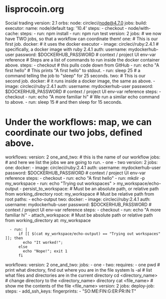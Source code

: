 # lisprocoin.org
Social trading
version: 2.1
orbs:
  node: circleci/node@4.7.0
jobs:
  build:
    executor:
      name: node/default
      tag: '10.4'
    steps:
      - checkout
      - node/with-cache:
          steps:
            - run: npm install
      - run: npm run test
version: 2
jobs: # we now have TWO jobs, so that a workflow can coordinate them!
  one: # This is our first job.
    docker: # it uses the docker executor
      - image: circleci/ruby:2.4.1 # specifically, a docker image with ruby 2.4.1
        auth:
          username: mydockerhub-user
          password: $DOCKERHUB_PASSWORD  # context / project UI env-var reference
    # Steps are a list of commands to run inside the docker container above.
    steps:
      - checkout # this pulls code down from GitHub
      - run: echo "A first hello" # This prints "A first hello" to stdout.
      - run: sleep 25 # a command telling the job to "sleep" for 25 seconds.
  two: # This is our second job.
    docker: # it runs inside a docker image, the same as above.
      - image: circleci/ruby:2.4.1
        auth:
          username: mydockerhub-user
          password: $DOCKERHUB_PASSWORD  # context / project UI env-var reference
    steps:
      - checkout
      - run: echo "A more familiar hi" # We run a similar echo command to above.
      - run: sleep 15 # and then sleep for 15 seconds.
# Under the workflows: map, we can coordinate our two jobs, defined above.
workflows:
  version: 2
  one_and_two: # this is the name of our workflow
    jobs: # and here we list the jobs we are going to run.
      - one
      - two
version: 2
jobs:
  one:
    docker:
      - image: circleci/ruby:2.4.1
        auth:
          username: mydockerhub-user
          password: $DOCKERHUB_PASSWORD  # context / project UI env-var reference
    steps:
      - checkout
      - run: echo "A first hello"
      - run: mkdir -p my_workspace
      - run: echo "Trying out workspaces" > my_workspace/echo-output
      - persist_to_workspace:
          # Must be an absolute path, or relative path from working_directory
          root: my_workspace
          # Must be relative path from root
          paths:
            - echo-output
  two:
    docker:
      - image: circleci/ruby:2.4.1
        auth:
          username: mydockerhub-user
          password: $DOCKERHUB_PASSWORD  # context / project UI env-var reference
    steps:
      - checkout
      - run: echo "A more familiar hi"
      - attach_workspace:
          # Must be absolute path or relative path from working_directory
          at: my_workspace

      - run: |
          if [[ $(cat my_workspace/echo-output) == "Trying out workspaces" ]]; then
            echo "It worked!";
          else
            echo "Nope!"; exit 1
          fi
workflows:
  version: 2
  one_and_two:
    jobs:
      - one
      - two:
          requires:
            - one
pwd                  #  print what directory, find out where you are in the file system
ls -al               # list what files and directories are in the current directory
cd <directory_name>  # change directory to the <directory_name> directory
cat <file_name>      # show me the contents of the file <file_name>
version: 2
jobs:
  deploy-job:
    steps:
      - add_ssh_keys:
          fingerprints:
            - "SO:ME:FIN:G:ER:PR:IN:T"
